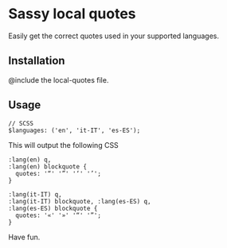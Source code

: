 # Sassy local quotes
Easily get the correct quotes used in your supported languages.

## Installation

@include the local-quotes file.

## Usage
```
// SCSS
$languages: ('en', 'it-IT', 'es-ES');
```
This will output the following CSS
```
:lang(en) q,
:lang(en) blockquote {
  quotes: '“' '”' '‘' '’';
}

:lang(it-IT) q,
:lang(it-IT) blockquote, :lang(es-ES) q,
:lang(es-ES) blockquote {
  quotes: '«' '»' '“' '”';
}
```

Have fun.
